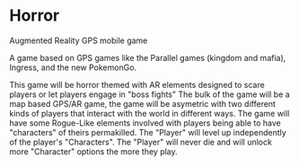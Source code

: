 # Horror
Augmented Reality GPS mobile game

A game based on GPS games like the Parallel games (kingdom and mafia), Ingress, and the new PokemonGo. 

This game will be horror themed with AR elements designed to scare players or let players engage in "boss fights" 
The bulk of the game will be a map based GPS/AR game, the game will be asymetric with two different kinds of players that interact with the world in different ways. 
The game will have some Rogue-Like elements involved with players being able to have "characters" of theirs permakilled. 
The "Player" will level up independently of the player's "Characters". 
The "Player" will never die and will unlock more "Character" options the more they play. 

